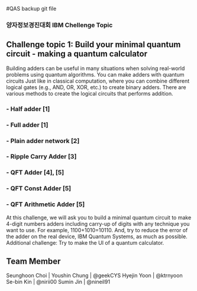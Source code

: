 #QAS backup git file

### 양자정보경진대회 IBM Chellenge Topic

## Challenge topic 1: Build your minimal quantum circuit - making a quantum calculator

Building adders can be useful in many situations when solving real-world problems 
using quantum algorithms. You can make adders with quantum circuits Just like in 
classical computation, where you can combine different logical gates (e.g., AND, OR, 
XOR, etc.) to create binary adders. There are various methods to create the logical 
circuits that performs addition. 

### - Half adder [1] 
### - Full adder [1]
### - Plain adder network [2]
### - Ripple Carry Adder [3] 
### - QFT Adder [4], [5]
### - QFT Const Adder [5]
### - QFT Arithmetic Adder [5]

At this challenge, we will ask you to build a minimal quantum circuit to make 4-digit 
numbers adders including carry-up of digits with any technique you want to use. For 
example, 1100+1010=10110. And, try to reduce the error of the adder on the real 
device, IBM Quantum Systems, as much as possible. 
Additional challenge: Try to make the UI of a quantum calculator.


## Team Member
Seunghoon Choi | 
Youshin Chung | @geekCYS
Hyejin Yoon | @ktrnyoon
Se-bin Kin | @nirii00
Sumin Jin | @nineil91
